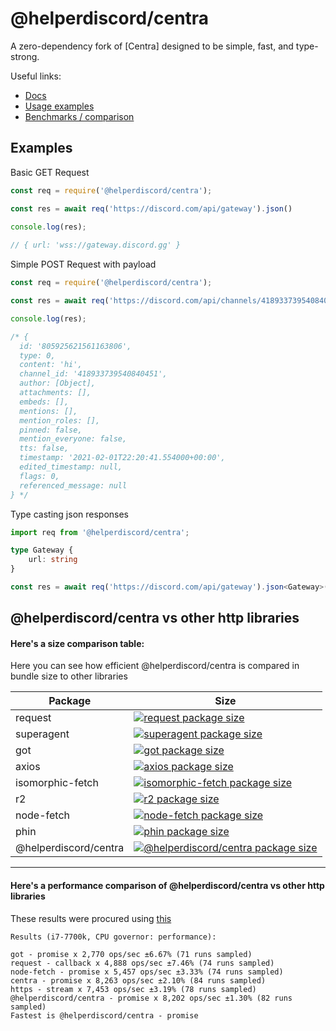 # @helperdiscord/centra

A zero-dependency fork of [Centra] designed to be simple, fast, and type-strong.

Useful links:
- [Docs](https://helperdiscord.github.io/centra)
- [Usage examples](USAGE.md)
- [Benchmarks / comparison](PERFORMANCE.md)
## Examples

Basic GET Request

```js
const req = require('@helperdiscord/centra');

const res = await req('https://discord.com/api/gateway').json()

console.log(res);
 
// { url: 'wss://gateway.discord.gg' }

```

Simple POST Request with payload

```js
const req = require('@helperdiscord/centra');

const res = await req('https://discord.com/api/channels/418933739540840451/messages', 'POST').body({ content: 'hi' }).header({ 'Authorization': 'Bot youryoken' }).json()

console.log(res);

/* {
  id: '805925621561163806',
  type: 0,
  content: 'hi',
  channel_id: '418933739540840451',
  author: [Object],
  attachments: [],
  embeds: [],
  mentions: [],
  mention_roles: [],
  pinned: false,
  mention_everyone: false,
  tts: false,
  timestamp: '2021-02-01T22:20:41.554000+00:00',
  edited_timestamp: null,
  flags: 0,
  referenced_message: null
} */
```

Type casting json responses

```ts
import req from '@helperdiscord/centra';

type Gateway {
    url: string
}

const res = await req('https://discord.com/api/gateway').json<Gateway>();
```

## @helperdiscord/centra vs other http libraries

#### Here's a size comparison table:

Here you can see how efficient @helperdiscord/centra is compared in bundle size to other libraries

Package | Size
--- | ---
request | [![request package size](https://packagephobia.now.sh/badge?p=request)](https://packagephobia.now.sh/result?p=request)
superagent | [![superagent package size](https://packagephobia.now.sh/badge?p=superagent)](https://packagephobia.now.sh/result?p=superagent)
got | [![got package size](https://packagephobia.now.sh/badge?p=got)](https://packagephobia.now.sh/result?p=got)
axios | [![axios package size](https://packagephobia.now.sh/badge?p=axios)](https://packagephobia.now.sh/result?p=axios)
isomorphic-fetch | [![isomorphic-fetch package size](https://packagephobia.now.sh/badge?p=isomorphic-fetch)](https://packagephobia.now.sh/result?p=isomorphic-fetch)
r2 | [![r2 package size](https://packagephobia.now.sh/badge?p=r2)](https://packagephobia.now.sh/result?p=r2)
node-fetch | [![node-fetch package size](https://packagephobia.now.sh/badge?p=node-fetch)](https://packagephobia.now.sh/result?p=node-fetch)
phin | [![phin package size](https://packagephobia.now.sh/badge?p=phin)](https://packagephobia.now.sh/result?p=phin)
@helperdiscord/centra | [![@helperdiscord/centra package size](https://packagephobia.now.sh/badge?p=@helperdiscord/centra)](https://packagephobia.now.sh/result?p=@helperdiscord/centra)

---

#### Here's a performance comparison of @helperdiscord/centra vs other http libraries

These results were procured using [this](https://github.com/helperdiscord/http-benchmarks)


```
Results (i7-7700k, CPU governor: performance):

got - promise x 2,770 ops/sec ±6.67% (71 runs sampled)
request - callback x 4,888 ops/sec ±7.46% (74 runs sampled)
node-fetch - promise x 5,457 ops/sec ±3.33% (74 runs sampled)
centra - promise x 8,263 ops/sec ±2.10% (84 runs sampled)
https - stream x 7,453 ops/sec ±3.19% (78 runs sampled)
@helperdiscord/centra - promise x 8,202 ops/sec ±1.30% (82 runs sampled)
Fastest is @helperdiscord/centra - promise
```
